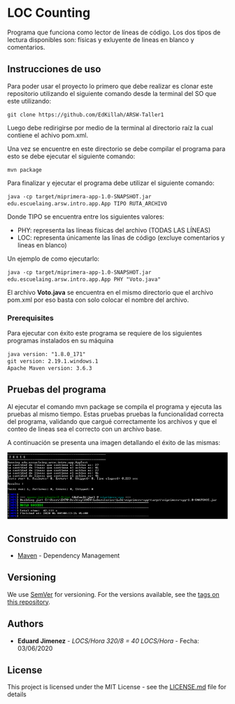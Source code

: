 # LOC Counting

Programa que funciona como lector de líneas de código. Los dos tipos de lectura disponibles son: físicas y exluyente de lineas en blanco y comentarios.

## Instrucciones de uso

Para poder usar el proyecto lo primero que debe realizar es clonar este repositorio utilizando el siguiente comando desde la terminal del SO que este utilizando:

```
git clone https://github.com/EdKillah/ARSW-Taller1
```
Luego debe redirigirse por medio de la terminal al directorio raíz la cual contiene el achivo pom.xml.

Una vez se encuentre en este directorio se debe compilar el programa para esto se debe ejecutar el siguiente comando:

```
mvn package
```

Para finalizar y ejecutar el programa debe utilizar el siguiente comando:

```
java -cp target/miprimera-app-1.0-SNAPSHOT.jar edu.escuelaing.arsw.intro.app.App TIPO RUTA_ARCHIVO
```

Donde TIPO se encuentra entre los siguientes valores:
* PHY: representa las líneas físicas del archivo (TODAS LAS LÍNEAS)
* LOC: representa únicamente las línas de código (excluye comentarios y lineas en blanco)

Un ejemplo de como ejecutarlo: 

```
java -cp target/miprimera-app-1.0-SNAPSHOT.jar edu.escuelaing.arsw.intro.app.App PHY "Voto.java"
```

El archivo __Voto.java__ se encuentra en el mismo directorio que el archivo pom.xml por eso basta con solo colocar el nombre del archivo.


### Prerequisites

Para ejecutar con éxito este programa se requiere de los siguientes programas instalados en su máquina

```
java version: "1.8.0_171"
git version: 2.19.1.windows.1
Apache Maven version: 3.6.3
```




## Pruebas del programa

Al ejecutar el comando mvn package  se compila el programa y ejecuta las pruebas al mismo tiempo.
Estas pruebas pruebas la funcionalidad correcta del programa, validando que cargué correctamente los archivos y que el conteo de lineas sea el correcto con un archivo base.

A continuación se presenta una imagen detallando el éxito de las mismas:

![image](https://github.com/EdKillah/ARSW-Taller1/blob/master/resources/pruebas.png)



## Construido con


* [Maven](https://maven.apache.org/) - Dependency Management




## Versioning

We use [SemVer](http://semver.org/) for versioning. For the versions available, see the [tags on this repository](https://github.com/your/project/tags). 

## Authors

* **Eduard Jimenez** - *LOCS/Hora  320/8 = 40 LOCS/Hora* - Fecha: 03/06/2020



## License

This project is licensed under the MIT License - see the [LICENSE.md](LICENSE.md) file for details
